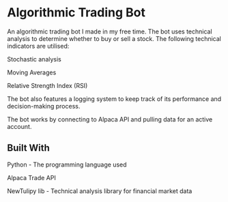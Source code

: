 # Algorithmic Trading Bot

An algorithmic trading bot I made in my free time. The bot uses technical analysis to determine whether to buy or sell a stock. The following technical indicators are utilised:


Stochastic analysis

Moving Averages

Relative Strength Index (RSI)


The bot also features a logging system to keep track of its performance and decision-making process.

The bot works by connecting to Alpaca API and pulling data for an active account.  

## Built With

Python - The programming language used

Alpaca Trade API

NewTulipy lib - Technical analysis library for financial market data
